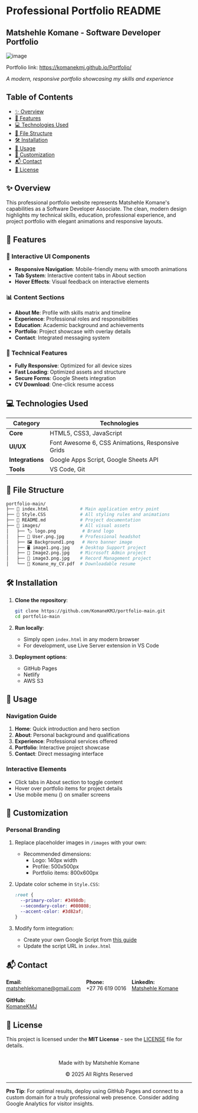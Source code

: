 # Professional Portfolio README

## Matshehle Komane - Software Developer Portfolio
![image](https://github.com/user-attachments/assets/35c3d919-1723-4dc0-a7a2-22ea287fdc0c)

Portfolio link: https://komanekmj.github.io/Portfolio/
 
*A modern, responsive portfolio showcasing my skills and experience*

## Table of Contents
- [✨ Overview](#-overview)
- [🚀 Features](#-features)
- [💻 Technologies Used](#-technologies-used)
- [📁 File Structure](#-file-structure)
- [🛠️ Installation](#%EF%B8%8F-installation)
- [📱 Usage](#-usage)
- [🎨 Customization](#-customization)
- [📬 Contact](#-contact)
- [📜 License](#-license)

## ✨ Overview

This professional portfolio website represents Matshehle Komane's capabilities as a Software Developer Associate. The clean, modern design highlights my technical skills, education, professional experience, and project portfolio with elegant animations and responsive layouts.

## 🚀 Features

### 🌈 Interactive UI Components
- <i class="fa-solid fa-bars"></i> **Responsive Navigation**: Mobile-friendly menu with smooth animations
- <i class="fa-solid fa-table-cells"></i> **Tab System**: Interactive content tabs in About section
- <i class="fa-solid fa-hand-pointer"></i> **Hover Effects**: Visual feedback on interactive elements

### 📊 Content Sections
- <i class="fa-solid fa-user"></i> **About Me**: Profile with skills matrix and timeline
- <i class="fa-solid fa-briefcase"></i> **Experience**: Professional roles and responsibilities
- <i class="fa-solid fa-graduation-cap"></i> **Education**: Academic background and achievements
- <i class="fa-solid fa-laptop-code"></i> **Portfolio**: Project showcase with overlay details
- <i class="fa-solid fa-envelope"></i> **Contact**: Integrated messaging system

### 🔧 Technical Features
- <i class="fa-solid fa-mobile-screen"></i> **Fully Responsive**: Optimized for all device sizes
- <i class="fa-solid fa-bolt"></i> **Fast Loading**: Optimized assets and structure
- <i class="fa-solid fa-shield-halved"></i> **Secure Forms**: Google Sheets integration
- <i class="fa-solid fa-download"></i> **CV Download**: One-click resume access

## 💻 Technologies Used

| Category        | Technologies                                                                 |
|-----------------|-----------------------------------------------------------------------------|
| **Core**        | <i class="fa-brands fa-html5"></i> HTML5, <i class="fa-brands fa-css3-alt"></i> CSS3, <i class="fa-brands fa-js"></i> JavaScript |
| **UI/UX**       | <i class="fa-solid fa-icons"></i> Font Awesome 6, CSS Animations, Responsive Grids        |
| **Integrations**| <i class="fa-brands fa-google"></i> Google Apps Script, Google Sheets API    |
| **Tools**       | <i class="fa-solid fa-code"></i> VS Code, <i class="fa-brands fa-git-alt"></i> Git        |

## 📁 File Structure

```bash
portfolio-main/
├── 📄 index.html            # Main application entry point
├── 📄 Style.CSS             # All styling rules and animations
├── 📄 README.md             # Project documentation
├── 📂 images/               # All visual assets
│   ├── 🏷️ logo.png          # Brand logo
│   ├── 👤 User.png.jpg      # Professional headshot
│   ├── 🖼️ Background1.png   # Hero banner image
│   ├── 🖥️ image1.png.jpg    # Desktop Support project
│   ├── 🔐 Image2.png.jpg    # Microsoft Admin project
│   ├── 📂 image3.png.jpg    # Record Management project
│   └── 📄 Komane_my_CV.pdf  # Downloadable resume
```

## 🛠️ Installation

1. **Clone the repository**:
   ```bash
   git clone https://github.com/KomaneKMJ/portfolio-main.git
   cd portfolio-main
   ```

2. **Run locally**:
   - Simply open `index.html` in any modern browser
   - For development, use Live Server extension in VS Code

3. **Deployment options**:
   - <i class="fa-brands fa-github"></i> GitHub Pages
   - <i class="fa-brands fa-netlify"></i> Netlify
   - <i class="fa-brands fa-aws"></i> AWS S3

## 📱 Usage

### Navigation Guide
1. <i class="fa-solid fa-house"></i> **Home**: Quick introduction and hero section
2. <i class="fa-solid fa-circle-info"></i> **About**: Personal background and qualifications
3. <i class="fa-solid fa-laptop-file"></i> **Experience**: Professional services offered
4. <i class="fa-solid fa-diagram-project"></i> **Portfolio**: Interactive project showcase
5. <i class="fa-solid fa-address-card"></i> **Contact**: Direct messaging interface

### Interactive Elements
- Click tabs in About section to toggle content
- Hover over portfolio items for project details
- Use mobile menu (<i class="fa-solid fa-bars"></i>) on smaller screens

## 🎨 Customization

### Personal Branding
1. Replace placeholder images in `/images` with your own:
   - Recommended dimensions:
     - Logo: 140px width
     - Profile: 500x500px
     - Portfolio items: 800x600px

2. Update color scheme in `Style.CSS`:
   ```css
   :root {
     --primary-color: #3498db;
     --secondary-color: #080808;
     --accent-color: #3d82af;
   }
   ```

3. Modify form integration:
   - Create your own Google Script from [this guide](https://github.com/dwyl/learn-to-send-email-via-google-script-html-no-server)
   - Update the script URL in `index.html`

## 📬 Contact

<div style="display: flex; gap: 15px; flex-wrap: wrap;">
  <div>
    <i class="fa-solid fa-envelope"></i> <strong>Email:</strong><br>
    <a href="mailto:matshehlekomane@gmail.com">matshehlekomane@gmail.com</a>
  </div>
  <div>
    <i class="fa-solid fa-mobile-screen"></i> <strong>Phone:</strong><br>
    +27 76 619 0016
  </div>
  <div>
    <i class="fa-brands fa-linkedin"></i> <strong>LinkedIn:</strong><br>
    <a href="https://www.linkedin.com/public-profile/settings?lipi=urn%3Ali%3Apage%3Ad_flagship3_profile_self_edit_contact-info%3BGXXIgEvFS16H%2FbbC0x2gHw%3D%3D">Matshehle Komane</a>
  </div>
  <div>
    <i class="fa-brands fa-github"></i> <strong>GitHub:</strong><br>
    <a href="https://github.com/KomaneKMJ">KomaneKMJ</a>
  </div>
</div>

## 📜 License

This project is licensed under the **MIT License** - see the [LICENSE](LICENSE) file for details.

<div style="text-align: center; margin-top: 30px;">
  <p>Made with <i class="fa-solid fa-heart" style="color: red;"></i> by Matshehle Komane</p>
  <p>© 2025 All Rights Reserved</p>
</div>

---

**Pro Tip**: For optimal results, deploy using GitHub Pages and connect to a custom domain for a truly professional web presence. Consider adding Google Analytics for visitor insights.
